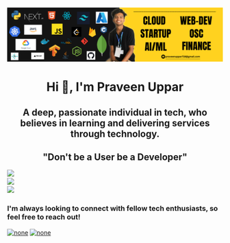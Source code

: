 ![Banner](https://github.com/PraveenUppar/PraveenUppar/blob/289c408318e8664d45c1fd3a6e626f3c5538e9c0/Personal%20LinkedIn%20Banner%203.png)
<h1 align="center">Hi 👋, I'm Praveen Uppar</h1>
<h2 align="center">A deep, passionate individual in tech, who believes in learning and delivering services through technology.</h2>
<h2 align="center">"Don't be a User be a Developer"</h2>

![](https://github-readme-stats.vercel.app/api?username=PraveenUppar&theme=dark&hide_border=false&include_all_commits=true&count_private=false)<br/>
![](https://github-readme-streak-stats.herokuapp.com/?user=PraveenUppar&theme=dark&hide_border=false)<br/>
![](https://github-readme-stats.vercel.app/api/top-langs/?username=PraveenUppar&theme=dark&hide_border=false&include_all_commits=true&count_private=false&layout=compact)

<h3 align="left">I'm always looking to connect with fellow tech enthusiasts, so feel free to reach out!</h3>

<p align="left">
<a href="https://linkedin.com/in/none" target="https://www.linkedin.com/in/praveen-uppar-5b0565277/"><img align="center" src="https://raw.githubusercontent.com/rahuldkjain/github-profile-readme-generator/master/src/images/icons/Social/linked-in-alt.svg" alt="none" height="30" width="40" /></a>
<a href="https://www.leetcode.com/none" target="https://leetcode.com/u/praveenuppar718/"><img align="center" src="https://raw.githubusercontent.com/rahuldkjain/github-profile-readme-generator/master/src/images/icons/Social/leet-code.svg" alt="none" height="30" width="40" /></a>
</p>
